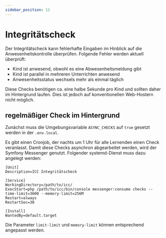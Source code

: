 ```yaml
---
sidebar_position: 11
---
```


# Integritätscheck

Der Integritätscheck kann fehlerhafte Eingaben im Hinblick auf die Anwesenheitskontrolle überprüfen. Folgende Fehler
werden aktuell überprüft:

* Kind ist anwesend, obwohl es eine Abwesenheitsmeldung gibt
* Kind ist parallel in mehreren Unterrichten anwesend
* Anwesenheitsstatus wechsels mehr als einmal täglich

Diese Checks benötigen ca. eine halbe Sekunde pro Kind und sollten daher im Hintergrund laufen. Dies ist jedoch auf
konventionellen Web-Hostern nicht möglich.

## regelmäßiger Check im Hintergrund

Zunächst muss die Umgebungsvariable `ASYNC_CHECKS` auf `true` gesetzt werden in der `.env.local`.

Es gibt einen Cronjob, der nachts um 1 Uhr für alle Lernenden einen Check veranlasst. Damit diese Checks asynchron
abgearbeitet werden, wird der Symfony Messenger genutzt. Folgender systemd-Dienst muss dazu angelegt werden:

```
[Unit]
Description=ICC Integritätscheck

[Service]
WorkingDirectory=/path/to/icc/
ExecStart=php /path/to/icc/bin/console messenger:consume checks --time-limit=3600 --memory-limit=256M
Restart=always
RestartSec=30

[Install]
WantedBy=default.target
```

Die Parameter `limit-limit` und `memory-limit` können entsprechend angepasst werden.